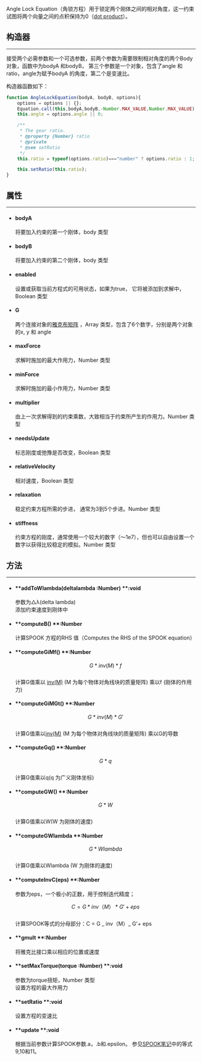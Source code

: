 Angle Lock Equation（角锁方程）用于锁定两个刚体之间的相对角度，这一约束试图将两个向量之间的点积保持为0（[dot product](https://en.wikipedia.org/wiki/Dot_product)）。

## 构造器

---

接受两个必需参数和一个可选参数，前两个参数为需要限制相对角度的两个Body 对象，函数中为bodyA 和bodyB， 第三个参数是一个对象，包含了angle 和ratio，angle为赋予bodyA 的角度，第二个是变速比。

构造器函数如下：

```js
function AngleLockEquation(bodyA, bodyB, options){
    options = options || {};
    Equation.call(this,bodyA,bodyB,-Number.MAX_VALUE,Number.MAX_VALUE);
    this.angle = options.angle || 0;

    /**
     * The gear ratio.
     * @property {Number} ratio
     * @private
     * @see setRatio
     */
    this.ratio = typeof(options.ratio)==="number" ? options.ratio : 1;

    this.setRatio(this.ratio);
}
```

## 属性

---

* #### **bodyA**

  将要加入约束的第一个刚体，body 类型

* #### **bodyB**

  将要加入约束的第二个刚体，body 类型

* #### **enabled**

  设置或获取当前方程式的可用状态，如果为true， 它将被添加到求解中，Boolean 类型

* #### **G**

  两个连接对象的[雅克布矩阵](http://mathworld.wolfram.com/Jacobian.html) ，Array 类型，包含了6个数字，分别是两个对象的x, y 和 angle

* #### **maxForce**

  求解时施加的最大作用力，Number 类型

* #### **minForce**

  求解时施加的最小作用力，Number 类型

* #### **multiplier**

  由上一次求解得到的约束乘数，大致相当于约束所产生的作用力。Number 类型

* #### **needsUpdate**

  标志刚度或弛豫是否改变，Boolean 类型

* #### **relativeVelocity**

  相对速度，Boolean 类型

* #### **relaxation**

  稳定约束方程所需的步进， 通常为3到5个步进。Number 类型

* #### **stiffness**

  约束方程的刚度，通常使用一个较大的数字（〜1e7），但也可以自由设置一个数字以获得比较稳定的模拟。Number 类型

## 方法

---

* #### **addToWlambda\(deltalambda :Number\)  **:void

  参数为△λ\(delta lambda\)  
  添加约束速度到刚体中

* #### **computeB\(\) **:Number

  计算SPOOK 方程的RHS 值（Computes the RHS of the SPOOK equation）

* #### **computeGiMf\(\) **:Number

  $$G * inv(M) * f$$  
  计算G值乘以 [inv\(M\)](https://cn.mathworks.com/help/matlab/ref/inv.html?requestedDomain=www.mathworks.com) \(M 为每个物体对角线块的质量矩阵\) 乘以f \(刚体的作用力\)

* #### **computeGiMGt\(\)  **:Number

  $$G*inv(M)*G'$$  
  计算G值乘以[inv\(M\)](https://cn.mathworks.com/help/matlab/ref/inv.html?requestedDomain=www.mathworks.com) \(M 为每个物体对角线块的质量矩阵\) 乘以G的导数

* #### **computeGq\(\)  **:Number

  $$G*q$$  
   计算G值乘以q\(q 为广义刚体坐标\)

* #### **computeGW\(\)  **:Number

  $$ G*W$$  
  计算G值乘以W\(W 为刚体的速度\)

* #### **computeGWlambda  **:Number

  $$ G*Wlambda$$  
  计算G值乘以Wlambda \(W 为刚体的速度\)

* #### **computeInvC\(eps\) **:Number

  参数为eps，一个极小的正数，用于控制迭代精度；

  $$ C = G * inv（M）* G'+ eps$$  
  计算SPOOK等式的分母部分：C = G _ inv（M）_ G'+ eps

* #### **gmult  **:Number

  将雅克比接口乘以相应的位置或速度

* #### **setMaxTorque\(torque :Number\)  **:void

  参数为torque扭矩，Number 类型  
  设置方程的最大作用力

* #### **setRatio **:void

  设置方程的变速比

* #### **update **:void

  根据当前参数计算SPOOK参数.a，.b和.epsilon。 参见[SPOOK笔记](http://www8.cs.umu.se/kurser/5DV058/VT09/lectures/spooknotes.pdf)中的等式9,10和11。



